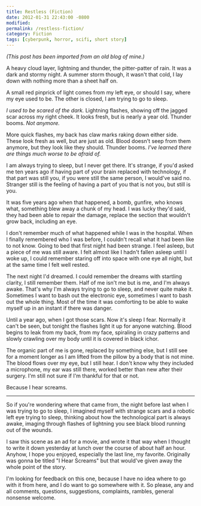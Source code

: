 ```yaml
---
title: Restless (Fiction)
date: 2012-01-31 22:43:00 -0800
modified: 
permalink: /restless-fiction/
category: Fiction
tags: [cyberpunk, horror, scifi, short story]
---
```


_(This post has been imported from an old blog of mine.)_

A heavy cloud layer, lightning and thunder, the pitter-patter of rain. It was a dark and stormy night. A summer storm though, it wasn't that cold, I lay down with nothing more than a sheet half on.

A small red pinprick of light comes from my left eye, or should I say, where my eye used to be. The other is closed, I am trying to go to sleep.

*I used to be scared of the dark.* Lightning flashes, showing off the jagged scar across my right cheek. It looks fresh, but is nearly a year old. Thunder booms. *Not anymore.*

More quick flashes, my back has claw marks raking down either side. These look fresh as well, but are just as old. Blood doesn't seep from them anymore, but they look like they should. Thunder booms. *I've learned there are things much worse to be afraid of.*

I am always trying to sleep, but I never get there. It's strange, if you'd asked me ten years ago if having part of your brain replaced with technology, if that part was still you, if you were still the same person, I would've said no. Stranger still is the feeling of having a part of you that is not you, but still is you.

It was five years ago when that happened, a bomb, gunfire, who knows what, something blew away a chunk of my head. I was lucky they'd said, they had been able to repair the damage, replace the section that wouldn't grow back, including an eye.

I don't remember much of what happened while I was in the hospital. When I finally remembered who I was before, I couldn't recall what it had been like to not know. Going to bed that first night had been strange. I feel asleep, but a piece of me was still aware. I felt almost like I hadn't fallen asleep until I woke up, I could remember staring off into space with one eye all night, but at the same time I felt well rested.

The next night I'd dreamed. I could remember the dreams with startling clarity, I still remember them. Half of me isn't me but is me, and I'm always awake. That's why I'm always trying to go to sleep, and never quite make it. Sometimes I want to bash out the electronic eye, sometimes I want to bash out the whole thing. Most of the time it was comforting to be able to wake myself up in an instant if there was danger.

Until a year ago, when I got those scars. Now it's sleep I fear. Normally it can't be seen, but tonight the flashes light it up for anyone watching. Blood begins to leak from my back, from my face, spiraling in crazy patterns and slowly crawling over my body until it is covered in black ichor.

The organic part of me is gone, replaced by something else, but I still see for a moment longer as I am lifted from the pillow by a body that is not mine. The blood flows over my eye, but I still hear. I don't know why they included a microphone, my ear was still there, worked better than new after their surgery. I'm still not sure if I'm thankful for that or not.

Because I hear screams.

---

So if you're wondering where that came from, the night before last when I was trying to go to sleep, I imagined myself with strange scars and a robotic left eye trying to sleep, thinking about how the technological part is always awake, imaging through flashes of lightning you see black blood running out of the wounds.

I saw this scene as an ad for a movie, and wrote it that way when I thought to write it down yesterday at lunch over the course of about half an hour. Anyhow, I hope you enjoyed, especially the last line, my favorite. Originally was gonna be titled "I Hear Screams" but that would've given away the whole point of the story.

I'm looking for feedback on this one, because I have no idea where to go with it from here, and I do want to go somewhere with it. So please, any and all comments, questions, suggestions, complaints, rambles, general nonsense welcome.
